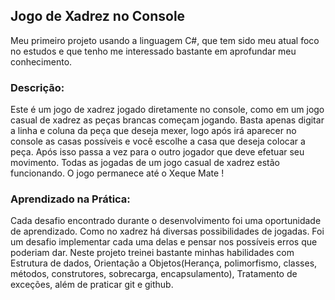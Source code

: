 ## Jogo de Xadrez no Console

Meu primeiro projeto usando a linguagem C#, que tem sido meu atual foco no estudos e que tenho me interessado bastante em aprofundar meu conhecimento.

### Descrição:

Este é um jogo de xadrez jogado diretamente no console, como em um jogo casual de xadrez as peças brancas começam jogando. Basta apenas digitar a linha e coluna da peça que deseja mexer, logo após irá aparecer no console as casas possíveis e você escolhe a casa que deseja colocar a peça. Após isso passa a vez para o outro jogador que deve efetuar seu movimento. Todas as jogadas de um jogo casual de xadrez estão funcionando. O jogo permanece até o Xeque Mate !

### Aprendizado na Prática:

Cada desafio encontrado durante o desenvolvimento foi uma oportunidade de aprendizado. Como no xadrez há diversas possibilidades de jogadas. Foi um desafio implementar cada uma delas e pensar nos possíveis erros que poderiam dar. Neste projeto treinei bastante minhas habilidades com Estrutura de dados, Orientação a Objetos(Herança, polimorfismo, classes, métodos, construtores, sobrecarga, encapsulamento), Tratamento de exceções, além de praticar git e github.
